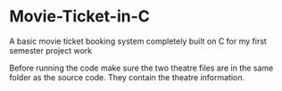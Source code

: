 # Movie-Ticket-in-C
A basic movie ticket booking system completely built on C for my first semester project work

Before running the code make sure the two theatre files are in the same folder as the source code.
They contain the theatre information.
